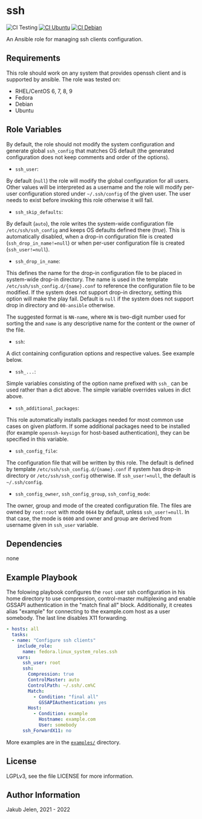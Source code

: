 # ssh
![CI Testing](https://github.com/fedora.linux_system_roles.ssh/workflows/tox/badge.svg)
[![CI Ubuntu](https://github.com/fedora.linux_system_roles.ssh/actions/workflows/ansible-ubuntu.yml/badge.svg)](https://github.com/fedora.linux_system_roles.ssh/actions/workflows/ansible-ubuntu.yml)
[![CI Debian](https://github.com/fedora.linux_system_roles.ssh/actions/workflows/ansible-debian.yml/badge.svg)](https://github.com/fedora.linux_system_roles.ssh/actions/workflows/ansible-debian.yml)

An Ansible role for managing ssh clients configuration.

## Requirements

This role should work on any system that provides openssh client and is
supported by ansible. The role was tested on:

 * RHEL/CentOS 6, 7, 8, 9
 * Fedora
 * Debian
 * Ubuntu

## Role Variables

By default, the role should not modify the system configuration and generate
global `ssh_config` that matches OS default (the generated configuration does
not keep comments and order of the options).

 * `ssh_user`:

By default (`null`) the role will modify the global configuration for all
users. Other values will be interpreted as a username and the role will
modify per-user configuration stored under `~/.ssh/config` of the given user.
The user needs to exist before invoking this role otherwise it will fail.

 * `ssh_skip_defaults`:

By default (`auto`), the role writes the system-wide configuration file
`/etc/ssh/ssh_config` and keeps OS defaults defined there (*true*). This is
automatically disabled, when a drop-in configuration file is created
(`ssh_drop_in_name!=null`) or when per-user configuration file is created
(`ssh_user!=null`).

 * `ssh_drop_in_name`:

This defines the name for the drop-in configuration file to be placed in
system-wide drop-in directory. The name is used in the template
`/etc/ssh/ssh_config.d/{name}.conf` to reference the configuration file to
be modified. If the system does not support drop-in directory, setting this
option will make the play fail. Default is `null` if the system does not
support drop in directory and `00-ansible` otherwise.

The suggested format is `NN-name`, where `NN` is two-digit number used for
sorting the and `name` is any descriptive name for the content or the owner
of the file.

 * `ssh`:

A dict containing configuration options and respective values. See example
below.

 * `ssh_...`:

Simple variables consisting of the option name prefixed with `ssh_` can be
used rather than a dict above. The simple variable overrides values in dict
above.

 * `ssh_additional_packages`:

This role automatically installs packages needed for most common use cases
on given platform. If some additional packages need to be installed (for
example `openssh-keysign` for host-based authentication), they can be specified
in this variable.

 * `ssh_config_file`:

The configuration file that will be written by this role. The default is
defined by template `/etc/ssh/ssh_config.d/{name}.conf` if system has drop-in
directory or `/etc/ssh/ssh_config` otherwise. If `ssh_user!=null`, the
default is `~/.ssh/config`.

 * `ssh_config_owner`, `ssh_config_group`, `ssh_config_mode`:

The owner, group and mode of the created configuration file. The files are
owned by `root:root` with mode `0644` by default, unless
`ssh_user!=null`. In that case, the mode is `0600` and owner and
group are derived from username given in `ssh_user` variable.

## Dependencies

none

## Example Playbook

The folowing playbook configures the `root` user ssh configuration in his
home directory to use compression, control-master multiplexing and enable
GSSAPI authentication in the "match final all" block. Additionally, it
creates alias "example" for connecting to the example.com host as a user
somebody. The last line disables X11 forwarding.

```yaml
- hosts: all
  tasks:
  - name: "Configure ssh clients"
    include_role:
      name: fedora.linux_system_roles.ssh
    vars:
      ssh_user: root
      ssh:
        Compression: true
        ControlMaster: auto
        ControlPath: ~/.ssh/.cm%C
        Match:
          - Condition: "final all"
            GSSAPIAuthentication: yes
        Host:
          - Condition: example
            Hostname: example.com
            User: somebody
      ssh_ForwardX11: no
```

More examples are in the [`examples/`](examples) directory.

## License

LGPLv3, see the file LICENSE for more information.

## Author Information

Jakub Jelen, 2021 - 2022

